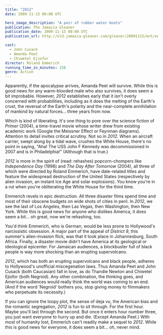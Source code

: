 ```yaml
---
title: "2012"
date: 2009-11-15 00:00 UTC

hero_image_description: "A pair of rubber water boots"
publication: The Jamaica Gleaner
publication_date: 2009-11-15 00:00 UTC
publication_url: http://old.jamaica-gleaner.com/gleaner/20091115/ent/ent10.html

cast:
  - John Cusack
  - Amanda Peet
  - Chiwetel Ejiofor
director: Roland Emmerich
running_time_in_minutes: 158
genre: Action
---
```


Apparently, if the apocalypse arrives, Amanda Peet will survive. While this is
good news for any warm-blooded male who also survives, it does seem a bit
improbable. However, _2012_ establishes early that it isn't overly concerned
with probabilities, including as it does the melting of the Earth's crust, the
reversal of the Earth's polarity and the near-complete annihilation of mankind
by natural forces... three years from now.

Which is kind of liberating. It's one thing to pore over the science fiction of
_Primer_ (2004), a time-travel movie whose writer drew from existing academic
work (Google the Meissner Effect or Feynman diagrams). Attention to detail
invites critical scrutiny. Not so in _2012_. When an aircraft carrier, swept
along by a tidal wave, crushes the White House, there's no point in saying,
"Aha! The USS John F Kennedy was decommissioned in 2007 and is in Philadelphia!"
(Although that is true.)

_2012_ is more in the spirit of (read: rehashes) popcorn-chompers like
_Independence Day_ (1996) and _The Day After Tomorrow_ (2004), all three of
which were directed by Roland Emmerich, have date-related titles and feature the
widespread destruction of the United States (respectively by alien invasion, an
instant Ice Age and solar explosions). You know you're in a rut when you're
obliterating the White House for the third time.

Emmerich revels in epic destruction. All three disaster films spend time and
most of their obscene budgets on wide shots of cities in peril. In _2012_, we
see the last of Los Angeles, then Las Vegas, then Washington, then New York.
While this is good news for anyone who dislikes America, it does seem a bit...
oh great, now we're rehashing, too.

You'd think Emmerich, who is German, would be less prone to Hollywood's
narcissistic obsession. A major part of the appeal of _District 9_, this
summer's alien-invasion flick, was that it took place in Johannesburg, South
Africa. Finally, a disaster movie didn't have America at its geological or
ideological epicenter. For Jamaican audiences, a blockbuster full of black
people is way more shocking than an erupting supervolcano.

_2012_, which has both an erupting supervolcano and black people, adheres to
Hollywood's unofficial miscegenation laws. Thus Amanda Peet and John Cusack
(both Caucasian) fall in love, as do Thandie Newton and Chiwetel Ejiofor (both
Negroid). Any other combination, the thinking goes, and American audiences would
really think the world was coming to an end. (And if the word 'Negroid' bothers
you, stop giving money to filmmakers who perpetuate its necessity.)

If you can ignore the loopy plot, the sense of deja vu, the American bias and
the romantic segregation, _2012_ is fun to sit through. For the first hour.
Maybe you'll last through the second. But once it enters hour number three, you
just want everyone to hurry up and die. (Except Amanda Peet.) With most of
humanity lost, Emmerich can't readily make a sequel to _2012_. While this is
good news for everyone, it does seem a bit... oh, never mind.
